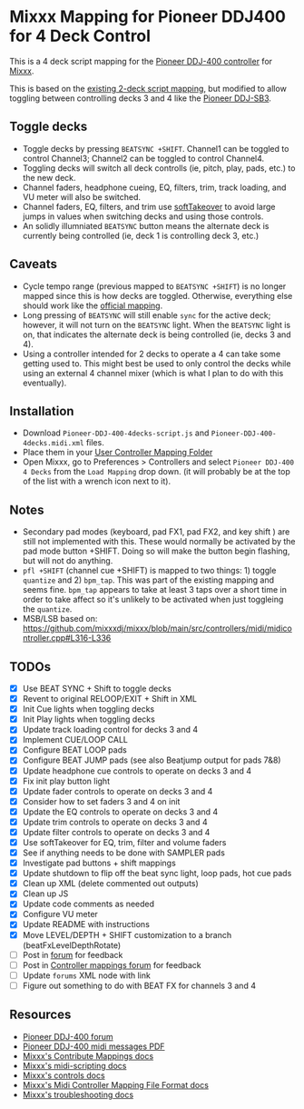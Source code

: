# Mixxx Mapping for Pioneer DDJ400 for 4 Deck Control

This is a 4 deck script mapping for the [Pioneer DDJ-400 controller](https://www.pioneerdj.com/en/product/controller/ddj-400/black/overview/) for [Mixxx](https://mixxx.org/).

This is based on the [existing 2-deck script mapping](https://manual.mixxx.org/2.3/en/hardware/controllers/pioneer_ddj_400.html), but modified to allow toggling between controlling decks 3 and 4 like the [Pioneer DDJ-SB3](https://manual.mixxx.org/2.3/en/hardware/controllers/pioneer_ddj_sb3.html).

## Toggle decks

- Toggle decks by pressing `BEATSYNC +SHIFT`. Channel1 can be toggled to control
  Channel3; Channel2 can be toggled to control Channel4.
- Toggling decks will switch all deck controlls (ie, pitch, play, pads, etc.) to the new deck.
- Channel faders, headphone cueing, EQ, filters, trim, track loading, and VU meter will also be switched.
- Channel faders, EQ, filters, and trim use
  [softTakeover](https://github.com/mixxxdj/mixxx/wiki/Midi-Scripting#soft-takeover)
  to avoid large jumps in values when switching decks and using those controls.
- An solidly illumniated `BEATSYNC` button means the alternate deck is currently
  being controlled (ie, deck 1 is controlling deck 3, etc.)

## Caveats

- Cycle tempo range (previous mapped to `BEATSYNC +SHIFT`) is no longer mapped
  since this is how decks are toggled. Otherwise, everything else should work like the [official mapping](https://manual.mixxx.org/2.3/en/hardware/controllers/pioneer_ddj_400.html).
- Long pressing of `BEATSYNC` will still enable `sync` for the active deck; however,
  it will not turn on the `BEATSYNC` light. When the `BEATSYNC` light is on, that
  indicates the alternate deck is being controlled (ie, decks 3 and 4).
- Using a controller intended for 2 decks to operate a 4 can take some getting
  used to. This might best be used to only control the decks while using an
  external 4 channel mixer (which is what I plan to do with this eventually).

## Installation

- Download `Pioneer-DDJ-400-4decks-script.js` and `Pioneer-DDJ-400-4decks.midi.xml` files.
- Place them in your [User Controller Mapping Folder](https://github.com/mixxxdj/mixxx/wiki/controller%20mapping%20file%20locations#user-controller-mapping-folder)
- Open Mixxx, go to Preferences > Controllers and select `Pioneer DDJ-400 4
  Decks` from the `Load Mapping` drop down. (it will probably be at the top of
  the list with a wrench icon next to it).

## Notes
- Secondary pad modes (keyboard, pad FX1, pad FX2, and key shift ) are still not
  implemented with this. These would normally be activated by the pad mode
  button +SHIFT. Doing so will make the button begin flashing, but will not do
  anything.
- `pfl +SHIFT` (channel cue +SHIFT) is mapped to two things: 1) toggle
  `quantize` and 2) `bpm_tap`. This was part of the existing mapping and seems
  fine. `bpm_tap` appears to take at least 3 taps over a short time in order to
  take affect so it's unlikely to be activated when just toggleing the `quantize`.
- MSB/LSB based on: https://github.com/mixxxdj/mixxx/blob/main/src/controllers/midi/midicontroller.cpp#L316-L336

## TODOs

- [x] Use BEAT SYNC + Shift to toggle decks
- [x] Revent to original RELOOP/EXIT + Shift in XML
- [x] Init Cue lights when toggling decks
- [x] Init Play lights when toggling decks
- [x] Update track loading control for decks 3 and 4
- [x] Implement CUE/LOOP CALL
- [x] Configure BEAT LOOP pads
- [x] Configure BEAT JUMP pads (see also Beatjump output for pads 7&8)
- [x] Update headphone cue controls to operate on decks 3 and 4
- [x] Fix init play button light
- [x] Update fader controls to operate on decks 3 and 4
- [x] Consider how to set faders 3 and 4 on init
- [x] Update the EQ controls to operate on decks 3 and 4
- [x] Update trim controls to operate on decks 3 and 4
- [x] Update filter controls to operate on decks 3 and 4
- [x] Use softTakeover for EQ, trim, filter and volume faders
- [x] See if anything needs to be done with SAMPLER pads
- [x] Investigate pad buttons + shift mappings
- [x] Update shutdown to flip off the beat sync light, loop pads, hot cue pads
- [x] Clean up XML (delete commented out outputs)
- [x] Clean up JS
- [x] Update code comments as needed
- [x] Configure VU meter
- [x] Update README with instructions
- [x] Move LEVEL/DEPTH + SHIFT customization to a branch (beatFxLevelDepthRotate)
- [ ] Post in [forum](https://mixxx.discourse.group/t/pioneer-ddj-400/17476) for feedback
- [ ] Post in [Controller mappings forum](https://mixxx.discourse.group/c/controller-mappings/10) for feedback
- [ ] Update `forums` XML node with link
- [ ] Figure out something to do with BEAT FX for channels 3 and 4

## Resources

- [Pioneer DDJ-400 forum](https://mixxx.discourse.group/t/pioneer-ddj-400/17476)
- [Pioneer DDJ-400 midi messages PDF](https://www.pioneerdj.com/-/media/pioneerdj/software-info/controller/ddj-400/ddj-400_midi_message_list_e1.pdf?la=en&hash=21267BEBE0C043449CBC2A039996279E3D14B8EB)
- [Mixxx's Contribute Mappings docs](https://github.com/mixxxdj/mixxx/wiki/Contributing-Mappings)
- [Mixxx's midi-scripting docs](https://github.com/mixxxdj/mixxx/wiki/Midi-Scripting)
- [Mixxx's controls docs](https://manual.mixxx.org/2.3/en/chapters/appendix/mixxx_controls.html)
- [Mixxx's Midi Controller Mapping File Format docs](https://github.com/mixxxdj/mixxx/wiki/MIDI%20controller%20mapping%20file%20format)
- [Mixxx's troubleshooting docs](https://github.com/mixxxdj/mixxx/wiki/troubleshooting)

